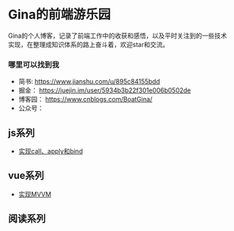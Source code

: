 # Gina的前端游乐园

Gina的个人博客，记录了前端工作中的收获和感悟，以及平时关注到的一些技术实现，在整理成知识体系的路上奋斗着，欢迎star和交流。

###  哪里可以找到我
* 简书:  https://www.jianshu.com/u/895c84155bdd 
* 掘金： https://juejin.im/user/5934b3b22f301e006b0502de
* 博客园： https://www.cnblogs.com/BoatGina/
* 公众号：


## js系列

* [实现call、apply和bind](https://github.com/BoatGina/Blog/issues/1)

## vue系列

* [实现MVVM](https://github.com/BoatGina/Blog/issues/2)

## 阅读系列

